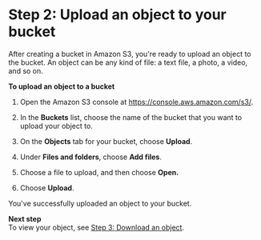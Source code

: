 # Step 2: Upload an object to your bucket<a name="uploading-an-object-bucket"></a>

After creating a bucket in Amazon S3, you're ready to upload an object to the bucket\. An object can be any kind of file: a text file, a photo, a video, and so on\. 



**To upload an object to a bucket**

1. Open the Amazon S3 console at [https://console\.aws\.amazon\.com/s3/](https://console.aws.amazon.com/s3/)\.

1. In the **Buckets** list, choose the name of the bucket that you want to upload your object to\.

1. On the **Objects** tab for your bucket, choose **Upload**\.

1. Under **Files and folders**, choose **Add files**\.

1. Choose a file to upload, and then choose **Open\.** 

1. Choose **Upload**\. 

You've successfully uploaded an object to your bucket\. 

**Next step**  
To view your object, see [Step 3: Download an object](accessing-an-object.md)\.